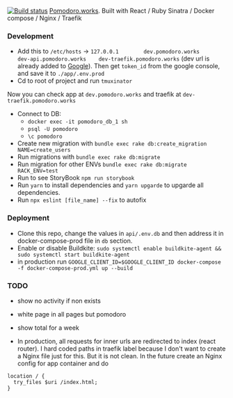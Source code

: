 [![Build status](https://badge.buildkite.com/f22d7268b9647a9aa4288ec1d509e9d181679677139340e2de.svg)](https://buildkite.com/pomodoro-1/production)
[Pomodoro.works](https://pomodoro.works). Built with React / Ruby Sinatra / Docker compose / Nginx / Traefik

### Development
- Add this to `/etc/hosts` -> `127.0.0.1        dev.pomodoro.works      dev-api.pomodoro.works    dev-traefik.pomodoro.works` (dev url is already added to [Google](https://console.developers.google.com/apis/credentials?project=pomodoro-1574243762652)). Then get `token_id` from the google console, and save it to `./app/.env.prod`
- Cd to root of project and run `tmuxinator`

Now you can check app at `dev.pomodoro.works` and traefik at `dev-traefik.pomodoro.works`

- Connect to DB:
  - `docker exec -it pomodoro_db_1 sh`
  - `psql -U pomodoro`
  - `\c pomodoro`
- Create new migration with `bundle exec rake db:create_migration NAME=create_users`  
- Run migrations with `bundle exec rake db:migrate`
- Run migration for other ENVs `bundle exec rake db:migrate RACK_ENV=test`
- Run to see StoryBook `npm run storybook`
- Run `yarn` to install dependencies and `yarn upgarde` to upgarde all dependencies.
- Run `npx eslint [file_name] --fix` to autofix

### Deployment
- Clone this repo, change the values in `api/.env.db` and then address it in docker-compose-prod file in `db` section.
- Enable or disable Buildkite: `sudo systemctl enable buildkite-agent && sudo systemctl start buildkite-agent`
- in production run `GOOGLE_CLIENT_ID=$GOOGLE_CLIENT_ID docker-compose -f docker-compose-prod.yml up --build`

### TODO
- show no activity if non exists
- white page in all pages but pomodoro
- show total for a week

- In production, all requests for inner urls are redirected to index (react router). I hard coded paths in traefik label because I don't want to create a Nginx file just for this. But it is not clean. In the future create an Nginx config for app container and do 
```
location / {
  try_files $uri /index.html;
}
```
